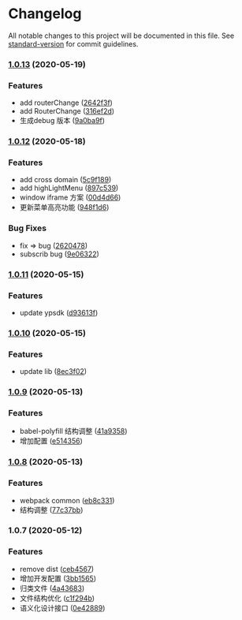 # Changelog

All notable changes to this project will be documented in this file. See [standard-version](https://github.com/conventional-changelog/standard-version) for commit guidelines.

### [1.0.13](https://github.com/appzk/yg-portaljs-sdk/compare/v1.0.12...v1.0.13) (2020-05-19)


### Features

* add routerChange ([2642f3f](https://github.com/appzk/yg-portaljs-sdk/commit/2642f3f57070073bcd8c3f80188d32ad9d86acb1))
* add RouterChange ([316ef2d](https://github.com/appzk/yg-portaljs-sdk/commit/316ef2dcd9b7785ac2e916a2fdb144b04d6df71c))
* 生成debug 版本 ([9a0ba9f](https://github.com/appzk/yg-portaljs-sdk/commit/9a0ba9fa713be7ae592b9fe12af3ad5b79b67b5d))

### [1.0.12](https://github.com/appzk/yg-portaljs-sdk/compare/v1.0.11...v1.0.12) (2020-05-18)


### Features

* add cross domain ([5c9f189](https://github.com/appzk/yg-portaljs-sdk/commit/5c9f189fef7073ea46f525aa00bab30a0b314d23))
* add highLightMenu ([897c539](https://github.com/appzk/yg-portaljs-sdk/commit/897c5397f119b02743dff30abf254765cb4ff7e6))
* window iframe 方案 ([00d4d66](https://github.com/appzk/yg-portaljs-sdk/commit/00d4d667bfb49677c47b324a7416c36ebdac52c1))
* 更新菜单高亮功能 ([948f1d6](https://github.com/appzk/yg-portaljs-sdk/commit/948f1d69aae1fd34f05b958ca0dd2f852981538a))


### Bug Fixes

* fix => bug ([2620478](https://github.com/appzk/yg-portaljs-sdk/commit/2620478ea8ceec460612d4f7bcdcd3561ca3d8b3))
* subscrib bug ([9e06322](https://github.com/appzk/yg-portaljs-sdk/commit/9e063225bdd7e85f3ad5c4b4f64d741952a206d6))

### [1.0.11](https://github.com/appzk/yg-portaljs-sdk/compare/v1.0.10...v1.0.11) (2020-05-15)


### Features

* update ypsdk ([d93613f](https://github.com/appzk/yg-portaljs-sdk/commit/d93613f72436809fe201c7c346bc9fa31644f67a))

### [1.0.10](https://github.com/appzk/yg-portaljs-sdk/compare/v1.0.9...v1.0.10) (2020-05-15)


### Features

* update lib ([8ec3f02](https://github.com/appzk/yg-portaljs-sdk/commit/8ec3f0222e7da7133bdf17180ce410e9b9aa93d5))

### [1.0.9](https://github.com/appzk/yg-portaljs-sdk/compare/v1.0.8...v1.0.9) (2020-05-13)


### Features

* babel-polyfill 结构调整 ([41a9358](https://github.com/appzk/yg-portaljs-sdk/commit/41a93583b667bb3f8b61ff74ac0f43fdfc225998))
* 增加配置 ([e514356](https://github.com/appzk/yg-portaljs-sdk/commit/e514356376a2bee425a2e71a67317bf10fc8d508))

### [1.0.8](https://github.com/appzk/yg-portaljs-sdk/compare/v1.0.7...v1.0.8) (2020-05-13)


### Features

* webpack common ([eb8c331](https://github.com/appzk/yg-portaljs-sdk/commit/eb8c3316e8c040695e81fc759628571f2b40a843))
* 结构调整 ([77c37bb](https://github.com/appzk/yg-portaljs-sdk/commit/77c37bbf259d369f9aea94d677cd43824a9fa79e))

### 1.0.7 (2020-05-12)


### Features

* remove dist ([ceb4567](https://github.com/appzk/yg-portaljs-sdk/commit/ceb456744884a2e662f00c4b9a829f366d2d4c67))
* 增加开发配置 ([3bb1565](https://github.com/appzk/yg-portaljs-sdk/commit/3bb1565b0e3f5f6c9dcc136f3cca3765b4714980))
* 归类文件 ([4a43683](https://github.com/appzk/yg-portaljs-sdk/commit/4a436830f23cbee727394209acf1faad1e5ccefc))
* 文件结构优化 ([c1f294b](https://github.com/appzk/yg-portaljs-sdk/commit/c1f294bcd8c77c51022e10bdad7153de6acad1c5))
* 语义化设计接口 ([0e42889](https://github.com/appzk/yg-portaljs-sdk/commit/0e42889b53f25ae20b5b8877d96e5b45df3c411b))
